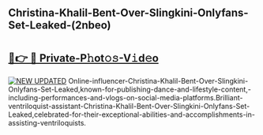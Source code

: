 ## Christina-Khalil-Bent-Over-Slingkini-Onlyfans-Set-Leaked-(2nbeo)


# <h2><a href="https://mediaupload.pro?-19M">🔗👉 🔴 Private-P𝚑ot𝚘𝚜-V𝚒d𝚎o</a></h2>

[![NEW UPDATED](https://i.imgur.com/0qMVB7G.gif)](https://mediaupload.pro?-19M)
Online-influencer-Christina-Khalil-Bent-Over-Slingkini-Onlyfans-Set-Leaked,known-for-publishing-dance-and-lifestyle-content,-including-performances-and-vlogs-on-social-media-platforms.Brilliant-ventriloquist-assistant-Christina-Khalil-Bent-Over-Slingkini-Onlyfans-Set-Leaked,celebrated-for-their-exceptional-abilities-and-accomplishments-in-assisting-ventriloquists.  
